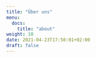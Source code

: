 ```yaml
---
title: "Über uns"
menu:
  docs:
    title: "about"
weight: 10
date: 2021-04-23T17:50:01+02:00
draft: false
---
```


